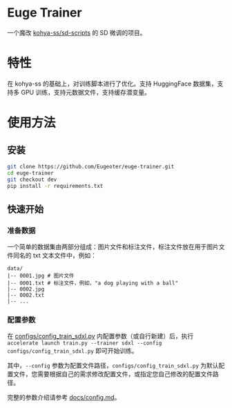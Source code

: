 # Euge Trainer

一个魔改 [kohya-ss/sd-scripts](https://github.com/kohya-ss/sd-scripts) 的 SD 微调的项目。

# 特性

在 kohya-ss 的基础上，对训练脚本进行了优化。支持 HuggingFace 数据集，支持多 GPU 训练，支持元数据文件，支持缓存潜变量。

# 使用方法

## 安装

```bash
git clone https://github.com/Eugeoter/euge-trainer.git
cd euge-trainer
git checkout dev
pip install -r requirements.txt
```

## 快速开始

### 准备数据

一个简单的数据集由两部分组成：图片文件和标注文件，标注文件放在用于图片文件同名的 txt 文本文件中，例如：

```
data/
|-- 0001.jpg # 图片文件
|-- 0001.txt # 标注文件，例如，"a dog playing with a ball"
|-- 0002.jpg
|-- 0002.txt
|-- ...
```

### 配置参数

在 [configs/config_train_sdxl.py](configs/config_train_sdxl.py) 内配置参数（或自行新建）后，执行 `accelerate launch train.py --trainer sdxl --config configs/config_train_sdxl.py` 即可开始训练。

其中，`--config` 参数为配置文件路径，`configs/config_train_sdxl.py` 为默认配置文件，您需要根据自己的需求修改配置文件，或指定您自己修改的配置文件路径。

完整的参数介绍请参考 [docs/config.md](docs/config.md)。

```

```
